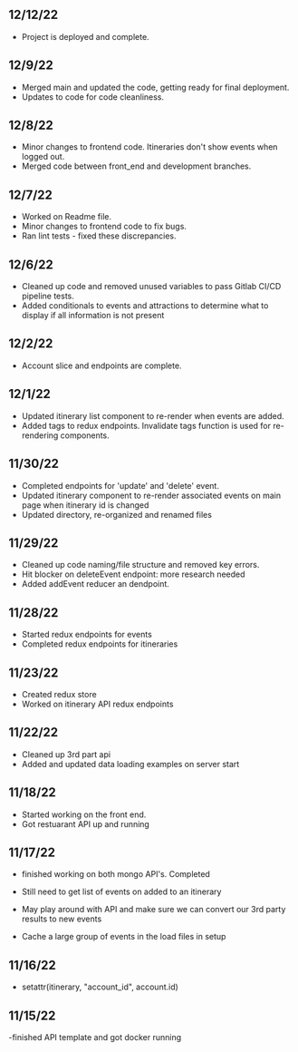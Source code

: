 ## 12/12/22

- Project is deployed and complete.

## 12/9/22

- Merged main and updated the code, getting ready for final deployment.
- Updates to code for code cleanliness.

## 12/8/22

- Minor changes to frontend code. Itineraries don't show events when logged out.
- Merged code between front_end and development branches.

## 12/7/22

- Worked on Readme file.
- Minor changes to frontend code to fix bugs.
- Ran lint tests - fixed these discrepancies.

## 12/6/22

- Cleaned up code and removed unused variables to pass Gitlab CI/CD pipeline tests.
- Added conditionals to events and attractions to determine what to display if all information is not present

## 12/2/22

- Account slice and endpoints are complete.

## 12/1/22

- Updated itinerary list component to re-render when events are added.
- Added tags to redux endpoints. Invalidate tags function is used for re-rendering components.

## 11/30/22

- Completed endpoints for 'update' and 'delete' event.
- Updated itinerary component to re-render associated events on main page when itinerary id is changed
- Updated directory, re-organized and renamed files

## 11/29/22

- Cleaned up code naming/file structure and removed key errors.
- Hit blocker on deleteEvent endpoint: more research needed
- Added addEvent reducer an dendpoint.

## 11/28/22

- Started redux endpoints for events
- Completed redux endpoints for itineraries

## 11/23/22

- Created redux store
- Worked on itinerary API redux endpoints

## 11/22/22

- Cleaned up 3rd part api
- Added and updated data loading examples on server start

## 11/18/22

- Started working on the front end.
- Got restuarant API up and running

## 11/17/22

- finished working on both mongo API's. Completed

- Still need to get list of events on added to an itinerary
- May play around with API and make sure we can convert our 3rd party results to new events
- Cache a large group of events in the load files in setup

## 11/16/22

- setattr(itinerary, "account_id", account.id)

## 11/15/22

-finished API template and got docker running
